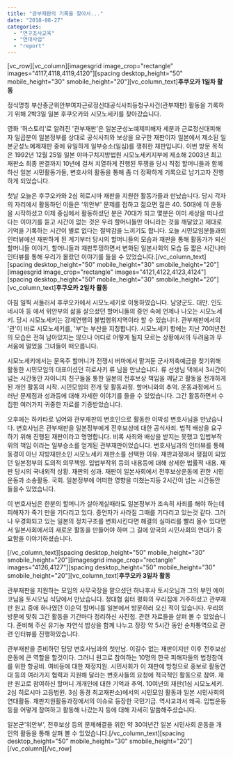 ```yaml
---
title: "관부재판의 기록을 찾아서..."
date: "2018-08-27"
categories: 
  - "연구조사교육"
  - "연대사업"
  - "report"
---
```


\[vc\_row\]\[vc\_column\]\[imagesgrid image\_crop="rectangle" images="4117,4118,4119,4120"\]\[spacing desktop\_height="50" mobile\_height="30" smobile\_height="20"\]\[vc\_column\_text\]**후쿠오카 1일차 활동**

정식명칭 부산종군위안부여자근로정신대공식사죄등청구사건(관부재판) 활동을 기록하기 위해 2박3일 일본 후쿠오카와 시모노세키를 찾아갔습니다.

영화 '허스토리'로 알려진 '관부재판'은 일본군성노예제피해자 세분과 근로정신대피해자 일곱분이 일본정부를 상대로 공식사죄와 보상을 요구한 재판이자 일본에서 제소된 일본군성노예제재판 중에 유일하게 일부승소(일심)를 쟁취한 재판입니다. 이번 방문 목적은 1992년 12월 25일 일본 야마구치지방법원 시모노세키지부에 제소해 2003년 최고재판소 최종 판결까지 10년에 걸쳐 치열하게 진행된 투쟁을 당시 직접 할머니들과 함께 하신 일본 시민활동가들, 변호사의 활동을 통해 좀 더 정확하게 기록으로 남기고자 진행하게 되었습니다.

첫날 오늘은 후쿠오카와 2심 히로시마 재판을 지원한 활동가들과 만났습니다. 당시 각자의 자리에서 활동하던 이들은 '위안부' 문제를 접하고 젊으면 젊은 40. 50대에 이 운동을 시작하셨고 이제 중심에서 활동하셨던 분은 70대가 되고 몇분은 이미 세상을 떠나셨다는 이야기를 듣고 시간이 없는 것은 우리 할머니들만 아니라는 것을 깨달았고 제대로 기억을 기록하는 시간이 별로 없다는 절박감을 느끼기도 합니다. 오늘 시민모임분들과의 인터뷰에선 재판하게 된 계기부터 당시의 할머니들의 모습과 재판을 통해 활동가가 되신 할머니들 이야기, 할머니들과 재판투쟁하면서 변화된 일본사회의 모습 등 짧은 시간나마 인터뷰를 통해 우리가 몰랐던 이야기를 들을 수 있었습니다.\[/vc\_column\_text\]\[spacing desktop\_height="50" mobile\_height="30" smobile\_height="20"\]\[imagesgrid image\_crop="rectangle" images="4121,4122,4123,4124"\]\[spacing desktop\_height="50" mobile\_height="30" smobile\_height="20"\]\[vc\_column\_text\]**후쿠오카 2일차 활동**

아침 일찍 서둘러서 후쿠오카에서 시모노세키로 이동하였습니다. 남양군도. 대만. 인도네시아 등 에서 위안부의 삶을 살으셨던 할머니들의 증언 속에 언제나 나오는 시모노세키. 당시 시모노세키는 강제연행의 불법행위지역이라 할 수 있습니다. 관부재판에서의 '관'이 바로 시모노세키를, '부'는 부산을 지칭합니다. 시모노세키 항에는 지난 70여년전의 모습은 전혀 남아있지는 않으나 어디로 어떻게 될지 모르는 상황에서의 두려움과 무서움에 떨었을 그녀들이 떠오릅니다.

시모노세키에서는 문옥주 할머니가 전쟁시 버마에서 맡겨둔 군사저축예금을 찾기위해 활동한 시민모임의 대표이셨던 히로사키 류 님을 만났습니다. 류 선생님 댁에서 3시간이 넘는 시간동안 자이니치 친구들을 통한 일본의 전후보상 책임을 깨닫고 활동을 전개하게 된 개인 활동의 시작. 시민모임의 전개 및 활동과정. 할머니와의 추억. 운동과정에서 드러난 문제점과 성과등에 대해 자세한 이야기를 들을 수 있었습니다. 그간 활동하면서 수집한 여러가지 귀중한 자료를 기증받았습니다.

오후에는 하카타로 넘어와 관부재판의 변호인으로 활동한 이박성 변호사님을 만났습니다. 변호사님은 관부재판을 일본정부에게 전후보상에 대한 공식사죄. 법적 배상을 요구하기 위해 진행된 재판이라고 명명합니다. 비록 사죄와 배상을 받지는 못했고 입법부작위의 책임 이라는 일부승소를 얻게된 관부재판이었습니다. 변호사님과의 인터뷰를 통해 동경이 아닌 지방재판소인 시모노세키 재판소를 선택한 이유. 재판과정에서 쟁점이 되었던 일본정부의 도의적 의무책임. 입법부작위 등의 내용등에 대해 상세한 법률적 내용. 재판 당시의 국내외적 상황. 재판의 성과. 재판이 일본사회에서 전후보상운동에 관한 시민운동과 소송활동. 국회. 일본정부에 어떠한 영향을 미쳤는지등 2시간이 넘는 시간동안 들을수 있었습니다.

이 변호사님은 한분의 할머니가 살아계실때라도 일본정부가 조속히 사죄를 해야 하는데 피해자가 죽기 만을 기다리고 있다. 증언자가 사라질 그때를 기다리고 있는것 같다. 그러나 우경화되고 있는 일본의 정치구조를 변화시킨다면 해결의 실마리를 빨리 올수 있다면서 일본사회에서의 새로운 활동을 만들어야 하며 그 길에 양국의 시민사회의 연대가 중요함을 이야기하셨습니다.

\[/vc\_column\_text\]\[spacing desktop\_height="50" mobile\_height="30" smobile\_height="20"\]\[imagesgrid image\_crop="rectangle" images="4126,4127"\]\[spacing desktop\_height="50" mobile\_height="30" smobile\_height="20"\]\[vc\_column\_text\]**후쿠오카 3일차 활동**

관부재판을 지원하는 모임의 사무국장을 맡으셨던 하나후사 토시오님과 그의 부인 에이코님을 토시오님 식당에서 만났습니다. 정대협 쉼터 평화의 우리집에 거주하셨고 관부재판 원고 중에 하나였던 이순덕 할머니를 일본에서 방문하러 오신 적이 있습니다. 우리의 방문에 맞춰 그간 활동을 기간마다 정리하신 사진첩. 관련 자료들을 살펴 볼 수 있었습니다. 준비해 주신 유기농 자연식 밥상을 함께 나누고 장장 약 5시간 동안 순차통역으로 관련 인터뷰를 진행하였습니다.

관부재판을 준비하던 담당 변호사님과의 첫만남. 이길수 없는 재판이지만 이후 전후보상운동에 큰 역할을 할것이다. 그러니 원고로 참여하는 10명의 한국 피해자들의 법정참여를 위한 항공비. 여비등에 대한 재정지원. 시민사회가 이 재판에 방청으로 홍보로 활동연대 등의 여러가지 협력과 지원해 달라는 변호사들의 요청에 적극적인 활동으로 참여. 재판 원고로 참여하신 할머니 개개인에 대한 기억과 추억. 10여년의 재판(1심 시모노세키. 2심 히로시마 고등법원. 3심 동경 최고재판소)에서의 시민모임 활동과 일본 시민사회의 연대활동. 재판지원활동과정에서의 이슈로 등장한 국민기금. 역사교과서 왜곡. 입법운동 등을 어떻게 참여하고 활동해 나갔는지 등에 대해 자세히 말씀해주셨습니다.

일본군'위안부', 전후보상 등의 문제해결을 위한 약 30여년간 일본 시민사회 운동을 개인의 활동을 통해 살펴 볼 수 있었습니다.\[/vc\_column\_text\]\[spacing desktop\_height="50" mobile\_height="30" smobile\_height="20"\]\[/vc\_column\]\[/vc\_row\]
